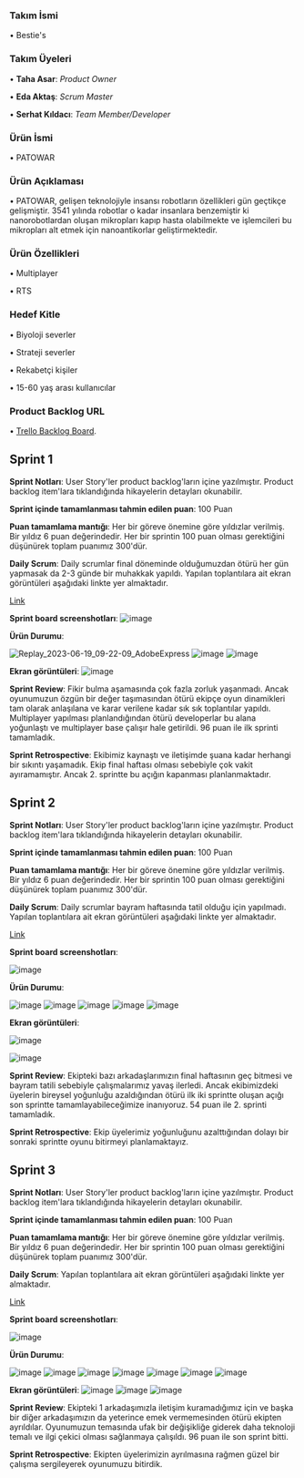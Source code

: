 ### Takım İsmi
• Bestie's

### Takım Üyeleri
• **Taha Asar**: *Product Owner*

• **Eda Aktaş**: *Scrum Master*

• **Serhat Kıldacı**: *Team Member/Developer*


### Ürün İsmi
• PATOWAR

### Ürün Açıklaması
• PATOWAR, gelişen teknolojiyle insansı robotların özellikleri gün geçtikçe gelişmiştir. 3541 yılında robotlar o kadar insanlara benzemiştir ki nanorobotlardan oluşan mikropları kapıp hasta olabilmekte ve işlemcileri bu mikropları alt etmek için nanoantikorlar geliştirmektedir. 

### Ürün Özellikleri
• Multiplayer

• RTS


### Hedef Kitle
• Biyoloji severler

• Strateji severler

• Rekabetçi kişiler

• 15-60 yaş arası kullanıcılar

### Product Backlog URL
• [Trello Backlog Board](https://trello.com/invite/b/w0ZU2VgF/ATTI9abfdcd6e096e84e8701551700e78532747DB7E3/product-backlog).

## Sprint 1
**Sprint Notları**:  User Story'ler product backlog'ların içine yazılmıştır. Product backlog item'lara tıklandığında hikayelerin detayları okunabilir. 

**Sprint içinde tamamlanması tahmin edilen puan**: 100 Puan

**Puan tamamlama mantığı**: Her bir göreve önemine göre yıldızlar verilmiş. Bir yıldız 6 puan değerindedir. Her bir sprintin 100 puan olması gerektiğini düşünürek toplam puanımız 300'dür.

**Daily Scrum**: Daily scrumlar final döneminde olduğumuzdan ötürü her gün yapmasak da 2-3 günde bir muhakkak yapıldı. Yapılan toplantılara ait ekran görüntüleri aşağıdaki linkte yer almaktadır.

[Link](https://docs.google.com/document/d/1nWqjy8pCMN9zjJdEOUI6qjtkbfp0CryeAvcoe2r9thQ/edit?usp=sharing)

**Sprint board screenshotları**:
![image](https://github.com/tahasar/Besties/assets/119886364/6f750814-56ed-43d3-823e-46b91cccd83d)


**Ürün Durumu**: 

![Replay_2023-06-19_09-22-09_AdobeExpress](https://github.com/tahasar/Besties/assets/119886364/2e9f87d6-9332-41d7-889e-856b9adaa582)
![image](https://github.com/tahasar/Besties/assets/119886364/d849b032-4ea8-4c38-b507-3cb563ad3fd7)
![image](https://github.com/tahasar/Besties/assets/119886364/973a5dd3-527c-4c19-8ba1-54bb3eee7958)


**Ekran görüntüleri**: 
![image](https://github.com/tahasar/Besties/assets/119886364/1887af0f-03ae-4b3b-ba74-0f44ee450ae7)

**Sprint Review**: Fikir bulma aşamasında çok fazla zorluk yaşanmadı. Ancak oyunumuzun özgün bir değer taşımasından ötürü ekipçe oyun dinamikleri tam olarak anlaşılana ve karar verilene kadar sık sık toplantılar yapıldı. Multiplayer yapılması planlandığından ötürü developerlar bu alana yoğunlaştı ve multiplayer base çalışır hale getirildi. 96 puan ile ilk sprinti tamamladık.

**Sprint Retrospective**: Ekibimiz kaynaştı ve iletişimde şuana kadar herhangi bir sıkıntı yaşamadık. Ekip final haftası olması sebebiyle çok vakit ayıramamıştır. Ancak 2. sprintte bu açığın kapanması planlanmaktadır.

## Sprint 2
**Sprint Notları**:  User Story'ler product backlog'ların içine yazılmıştır. Product backlog item'lara tıklandığında hikayelerin detayları okunabilir. 

**Sprint içinde tamamlanması tahmin edilen puan**: 100 Puan

**Puan tamamlama mantığı**: Her bir göreve önemine göre yıldızlar verilmiş. Bir yıldız 6 puan değerindedir. Her bir sprintin 100 puan olması gerektiğini düşünürek toplam puanımız 300'dür.

**Daily Scrum**: Daily scrumlar bayram haftasında tatil olduğu için yapılmadı. Yapılan toplantılara ait ekran görüntüleri aşağıdaki linkte yer almaktadır.

[Link](https://docs.google.com/document/d/1nWqjy8pCMN9zjJdEOUI6qjtkbfp0CryeAvcoe2r9thQ/edit?usp=sharing)

**Sprint board screenshotları**:

![image](https://github.com/tahasar/Besties/assets/119886364/3746833a-40b5-457c-9a8a-49e3fd4baac4)


**Ürün Durumu**: 

![image](https://github.com/tahasar/Besties/assets/119886364/139af24f-bb2f-4482-b5f6-b75c6ba303aa)
![image](https://github.com/tahasar/Besties/assets/119886364/4df219f5-ef71-42ae-be60-8364bdabe646)
![image](https://github.com/tahasar/Besties/assets/119886364/8c3853ec-7005-4d52-b096-d9682bb2b925)
![image](https://github.com/tahasar/Besties/assets/119886364/5a8e8e0f-a125-411d-a3bc-b348e27b6570)
![image](https://github.com/tahasar/Besties/assets/119886364/830b59ea-0f13-47b7-86ed-25d99246e209)




**Ekran görüntüleri**: 

![image](https://github.com/tahasar/Besties/assets/119886364/9d8089bd-db6b-46bf-ac9c-d3a2a724402f)

![image](https://github.com/tahasar/Besties/assets/119886364/03b51dd3-c62c-4ffe-9604-f83de1178138)

**Sprint Review**: Ekipteki bazı arkadaşlarımızın final haftasının geç bitmesi ve bayram tatili sebebiyle çalışmalarımız yavaş ilerledi. Ancak ekibimizdeki üyelerin bireysel yoğunluğu azaldığından ötürü ilk iki sprintte oluşan açığı son sprintte tamamlayabileceğimize inanıyoruz. 54 puan ile 2. sprinti tamamladık.

**Sprint Retrospective**: Ekip üyelerimiz yoğunluğunu azalttığından dolayı bir sonraki sprintte oyunu bitirmeyi planlamaktayız.


## Sprint 3
**Sprint Notları**:  User Story'ler product backlog'ların içine yazılmıştır. Product backlog item'lara tıklandığında hikayelerin detayları okunabilir. 

**Sprint içinde tamamlanması tahmin edilen puan**: 100 Puan

**Puan tamamlama mantığı**: Her bir göreve önemine göre yıldızlar verilmiş. Bir yıldız 6 puan değerindedir. Her bir sprintin 100 puan olması gerektiğini düşünürek toplam puanımız 300'dür.

**Daily Scrum**: Yapılan toplantılara ait ekran görüntüleri aşağıdaki linkte yer almaktadır.

[Link](https://docs.google.com/document/d/1nWqjy8pCMN9zjJdEOUI6qjtkbfp0CryeAvcoe2r9thQ/edit?usp=sharing)

**Sprint board screenshotları**:

![image](https://github.com/tahasar/Besties/assets/23361091/da821517-736d-4580-815a-aaf25e0d22e2)


**Ürün Durumu**: 

![image](https://github.com/tahasar/Besties/assets/23361091/a25b3bd6-0ae8-4641-972a-b5216dd55549)
![image](https://github.com/tahasar/Besties/assets/23361091/e457eba2-24eb-415c-af22-cc14e97be7b4)
![image](https://github.com/tahasar/Besties/assets/23361091/a46d38ac-a29d-41cc-94a3-67eb7d4aeb5a)
![image](https://github.com/tahasar/Besties/assets/23361091/5de4cb81-c84b-4849-ae2c-d13eb1432af2)
![image](https://github.com/tahasar/Besties/assets/23361091/f0bb8f75-f330-4794-bea0-7f6e7af4b991)
![image](https://github.com/tahasar/Besties/assets/23361091/d7902860-6603-44c6-aca8-7e3b75c060bb)
![image](https://github.com/tahasar/Besties/assets/23361091/a2aa57d4-aa67-4f82-948c-b7f5180b439d)

**Ekran görüntüleri**: 
![image](https://github.com/tahasar/Besties/assets/23361091/4836fe11-4cfc-44a0-b992-6a418f8e1b47)
![image](https://github.com/tahasar/Besties/assets/23361091/810a08bb-5e88-44e9-9c09-ee6450b7f451)
![image](https://github.com/tahasar/Besties/assets/23361091/3274a5f6-0da5-4c18-9859-e0d50bc2b7b7)


**Sprint Review**: Ekipteki 1 arkadaşımızla iletişim kuramadığımız için ve başka bir diğer arkadaşımızın da yeterince emek vermemesinden ötürü ekipten ayrıldılar. Oyunumuzun temasında ufak bir değişikliğe giderek daha teknoloji temalı ve ilgi çekici olması sağlanmaya çalışıldı. 96 puan ile son sprint bitti.

**Sprint Retrospective**: Ekipten üyelerimizin ayrılmasına rağmen güzel bir çalışma sergileyerek oyunumuzu bitirdik.
